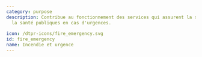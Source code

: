 ```yaml
---
category: purpose
description: Contribue au fonctionnement des services qui assurent la sécurité et
  la santé publiques en cas d'urgences.
  
icon: /dtpr-icons/fire_emergency.svg
id: fire_emergency
name: Incendie et urgence
---
```

